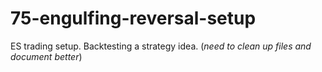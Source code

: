 # 75-engulfing-reversal-setup


ES trading setup. Backtesting a strategy idea. (*need to clean up files and document better*)

